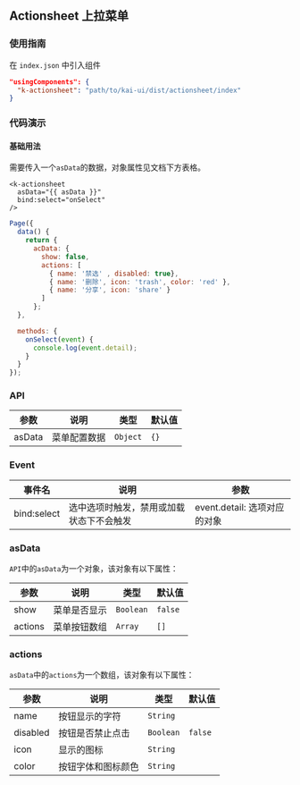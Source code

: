 ## Actionsheet 上拉菜单

### 使用指南
在 `index.json` 中引入组件
```json
"usingComponents": {
  "k-actionsheet": "path/to/kai-ui/dist/actionsheet/index"
}
```

### 代码演示

#### 基础用法
需要传入一个`asData`的数据，对象属性见文档下方表格。

```wxml
<k-actionsheet
  asData="{{ asData }}"
  bind:select="onSelect"
/>
```

```javascript
Page({
  data() {
    return {
      acData: {
        show: false,
        actions: [
          { name: '禁选' , disabled: true},
          { name: '删除', icon: 'trash', color: 'red' },
          { name: '分享', icon: 'share' }
        ]
      };
  },

  methods: {
    onSelect(event) {
      console.log(event.detail);
    }
  }
});
```

### API

| 参数 | 说明 | 类型 | 默认值 |
|-----------|-----------|-----------|-------------|
| asData | 菜单配置数据 | `Object` | `{}` |

### Event

| 事件名 | 说明 | 参数 |
|-----------|-----------|-----------|
| bind:select | 选中选项时触发，禁用或加载状态下不会触发 | event.detail: 选项对应的对象 |

### asData

`API`中的`asData`为一个对象，该对象有以下属性：

| 参数 | 说明 | 类型 | 默认值 |
|-----------|-----------|-----------|-------------|
| show | 菜单是否显示 | `Boolean` | `false` |
| actions | 菜单按钮数组 | `Array` | `[]` |

### actions

`asData`中的`actions`为一个数组，该对象有以下属性：

| 参数 | 说明 | 类型 | 默认值 |
|-----------|-----------|-----------|-------------|
| name | 按钮显示的字符 | `String` | ` ` |
| disabled | 按钮是否禁止点击 | `Boolean` | `false` |
| icon | 显示的图标 | `String` | ` ` |
| color | 按钮字体和图标颜色 | `String` | ` ` |
